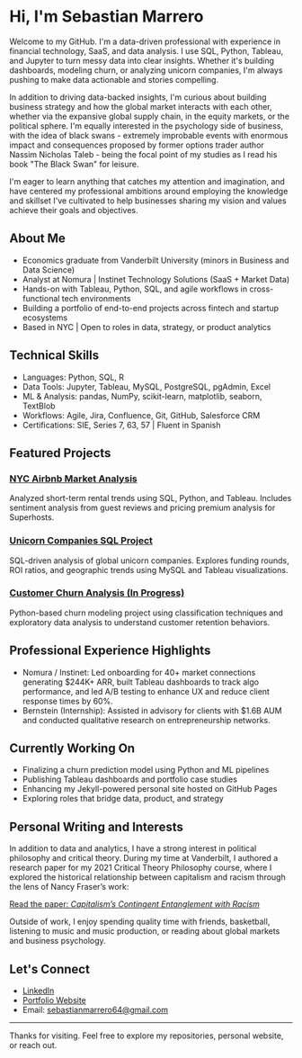 # Hi, I'm Sebastian Marrero

Welcome to my GitHub. I'm a data-driven professional with experience in financial technology, SaaS, and data analysis. I use SQL, Python, Tableau, and Jupyter to turn messy data into clear insights. Whether it's building dashboards, modeling churn, or analyzing unicorn companies, I'm always pushing to make data actionable and stories compelling.

In addition to driving data-backed insights, I'm curious about building business strategy and how the global market interacts with each other, whether via the expansive global supply chain, in the equity markets, or the political sphere. I'm equally interested in the psychology side of business, with the idea of black swans - extremely improbable events with enormous impact and consequences proposed by former options trader author Nassim Nicholas Taleb - being the focal point of my studies as I read his book "The Black Swan" for leisure. 

I'm eager to learn anything that catches my attention and imagination, and have centered my professional ambitions around employing the knowledge and skillset I've cultivated to help businesses sharing my vision and values achieve their goals and objectives.

## About Me

- Economics graduate from Vanderbilt University (minors in Business and Data Science)
- Analyst at Nomura | Instinet Technology Solutions (SaaS + Market Data)
- Hands-on with Tableau, Python, SQL, and agile workflows in cross-functional tech environments
- Building a portfolio of end-to-end projects across fintech and startup ecosystems
- Based in NYC | Open to roles in data, strategy, or product analytics

## Technical Skills

- Languages: Python, SQL, R
- Data Tools: Jupyter, Tableau, MySQL, PostgreSQL, pgAdmin, Excel
- ML & Analysis: pandas, NumPy, scikit-learn, matplotlib, seaborn, TextBlob
- Workflows: Agile, Jira, Confluence, Git, GitHub, Salesforce CRM
- Certifications: SIE, Series 7, 63, 57 | Fluent in Spanish

## Featured Projects

### [NYC Airbnb Market Analysis](https://github.com/SebastianMarrero/NYC_AirBNB_Analysis)
Analyzed short-term rental trends using SQL, Python, and Tableau. Includes sentiment analysis from guest reviews and pricing premium analysis for Superhosts.

### [Unicorn Companies SQL Project](https://github.com/SebastianMarrero/Unicorn_SQL_Project)
SQL-driven analysis of global unicorn companies. Explores funding rounds, ROI ratios, and geographic trends using MySQL and Tableau visualizations.

### [Customer Churn Analysis (In Progress)](#)
Python-based churn modeling project using classification techniques and exploratory data analysis to understand customer retention behaviors.

## Professional Experience Highlights

- Nomura / Instinet: Led onboarding for 40+ market connections generating $244K+ ARR, built Tableau dashboards to track algo performance, and led A/B testing to enhance UX and reduce client response times by 60%.
- Bernstein (Internship): Assisted in advisory for clients with $1.6B AUM and conducted qualitative research on entrepreneurship networks.

## Currently Working On

- Finalizing a churn prediction model using Python and ML pipelines
- Publishing Tableau dashboards and portfolio case studies
- Enhancing my Jekyll-powered personal site hosted on GitHub Pages
- Exploring roles that bridge data, product, and strategy

## Personal Writing and Interests

In addition to data and analytics, I have a strong interest in political philosophy and critical theory. During my time at Vanderbilt, I authored a research paper for my 2021 Critical Theory Philosophy course, where I explored the historical relationship between capitalism and racism through the lens of Nancy Fraser’s work:

[Read the paper: *Capitalism’s Contingent Entanglement with Racism*](https://github.com/SebastianMarrero/SebastianMarrero/blob/main/Writing%20Sample.pdf)

Outside of work, I enjoy spending quality time with friends, basketball, listening to music and music production, or reading about global markets and business psychology.

## Let's Connect

- [LinkedIn](https://www.linkedin.com/in/sebastianmarrero)
- [Portfolio Website](https://sebastianmarrero.github.io/Sebastians-Portfolio/)
- Email: sebastianmarrero64@gmail.com

---

Thanks for visiting. Feel free to explore my repositories, personal website, or reach out.
